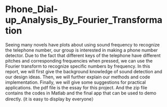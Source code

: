 # Phone_Dial-up_Analysis_By_Fourier_Transformation
Seeing many novels have plots about using sound frequency to recognize the telephone number, our group is interested in making a phone number detector. Due to the fact that different keys of the telephone have different pitches and corresponding frequencies when pressed, we can use the Fourier transform to recognize specific numbers by frequency. In this report, we will first give the background knowledge of sound detection and our design ideas. Then, we will further explain our methods and code implementation. Finally, we will give some suggestions for practical applications.
the pdf file is the essay for this project. 
And the zip file contains the codes in Matlab and the final app that can be used to demo directly. (it is easy to display by everyone）
